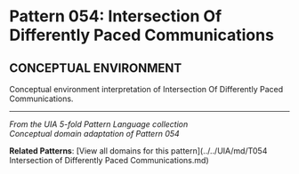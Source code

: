 # Pattern 054: Intersection Of Differently Paced Communications

## CONCEPTUAL ENVIRONMENT

Conceptual environment interpretation of Intersection Of Differently Paced Communications.

---

*From the UIA 5-fold Pattern Language collection*  
*Conceptual domain adaptation of Pattern 054*

**Related Patterns**: [View all domains for this pattern](../../UIA/md/T054 Intersection of Differently Paced Communications.md)